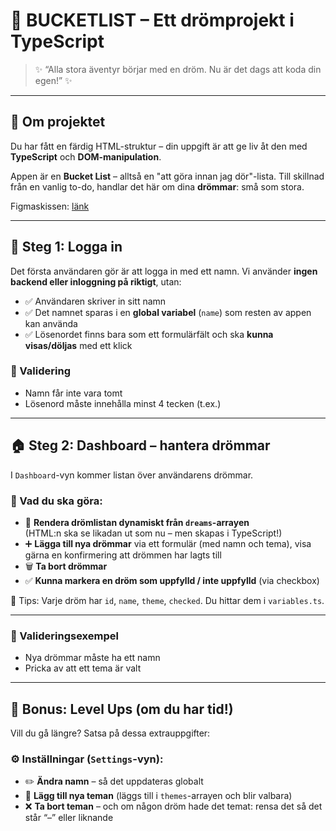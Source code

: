 # 🌟 BUCKETLIST – Ett drömprojekt i TypeScript

> ✨ “Alla stora äventyr börjar med en dröm. Nu är det dags att koda din egen!” ✨

---

## 🧭 Om projektet

Du har fått en färdig HTML-struktur – din uppgift är att ge liv åt den med **TypeScript** och **DOM-manipulation**.

Appen är en **Bucket List** – alltså en "att göra innan jag dör"-lista. Till skillnad från en vanlig to-do, handlar det här om dina **drömmar**: små som stora.

Figmaskissen: [länk](https://www.figma.com/design/wlk1szMZUIRXUduhvb6qI5/Untitled?node-id=0-1&t=jEHFpiZDKjmukotw-1)

---

## 🔐 Steg 1: Logga in

Det första användaren gör är att logga in med ett namn. Vi använder **ingen backend eller inloggning på riktigt**, utan:

- ✅ Användaren skriver in sitt namn  
- ✅ Det namnet sparas i en **global variabel** (`name`) som resten av appen kan använda  
- ✅ Lösenordet finns bara som ett formulärfält och ska **kunna visas/döljas** med ett klick

### 🧪 Validering

- Namn får inte vara tomt  
- Lösenord måste innehålla minst 4 tecken (t.ex.)

---

## 🏠 Steg 2: Dashboard – hantera drömmar

I `Dashboard`-vyn kommer listan över användarens drömmar.

### 🎯 Vad du ska göra:

- 🔁 **Rendera drömlistan dynamiskt från `dreams`-arrayen**  
  (HTML:n ska se likadan ut som nu – men skapas i TypeScript!)
- ➕ **Lägga till nya drömmar** via ett formulär (med namn och tema), visa gärna en konfirmering att drömmen har lagts till
- 🗑️ **Ta bort drömmar**
- ✅ **Kunna markera en dröm som uppfylld / inte uppfylld** (via checkbox)

📌 Tips: Varje dröm har `id`, `name`, `theme`, `checked`. Du hittar dem i `variables.ts`.

---

### 🧪 Valideringsexempel

- Nya drömmar måste ha ett namn
- Pricka av att ett tema är valt

---

## 🌈 Bonus: Level Ups (om du har tid!)

Vill du gå längre? Satsa på dessa extrauppgifter:

### ⚙️ Inställningar (`Settings`-vyn):

- ✏️ **Ändra namn** – så det uppdateras globalt
- 🎨 **Lägg till nya teman** (läggs till i `themes`-arrayen och blir valbara)
- ❌ **Ta bort teman** – och om någon dröm hade det temat: rensa det så det står “–” eller liknande
